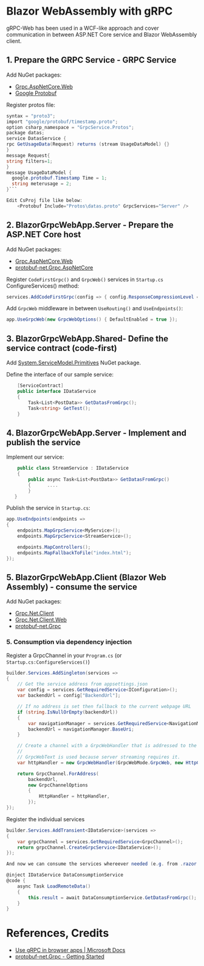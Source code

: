 # Blazor WebAssembly with gRPC 
gRPC-Web has been used in a WCF-like approach and cover communication in between ASP.NET Core service and Blazor WebAssembly client.  

## 1. Prepare the GRPC Service - GRPC Service
Add NuGet packages:
* [Grpc.AspNetCore.Web](https://www.nuget.org/packages/Grpc.AspNetCore.Web) 
* [Google Protobuf](https://github.com/protocolbuffers/protobuf)

Register protos file:

```csharp
syntax = "proto3";
import "google/protobuf/timestamp.proto";
option csharp_namespace = "GrpcService.Protos";
package datas;
service DatasService {
rpc GetUsageData(Request) returns (stream UsageDataModel) {}
}
message Request{
string filters=1;
}
message UsageDataModel {
  google.protobuf.Timestamp Time = 1;
  string meterusage = 2;    
}```

Edit CsProj file like below:
    <Protobuf Include="Protos\datas.proto" GrpcServices="Server" /> 
```

## 2. BlazorGrpcWebApp.Server - Prepare the ASP.NET Core host 
Add NuGet packages:
* [Grpc.AspNetCore.Web](https://www.nuget.org/packages/Grpc.AspNetCore.Web) 
* [protobuf-net.Grpc.AspNetCore](https://www.nuget.org/packages/protobuf-net.Grpc.AspNetCore/)

Register `CodeFirstGrpc()` and `GrpcWeb()` services in `Startup.cs` ConfigureServices() method:

```csharp
services.AddCodeFirstGrpc(config => { config.ResponseCompressionLevel = System.IO.Compression.CompressionLevel.Optimal; });
```

Add `GrpcWeb` middleware in between `UseRouting()` and `UseEndpoints()`:

```csharp
app.UseGrpcWeb(new GrpcWebOptions() { DefaultEnabled = true });
```

## 3. BlazorGrpcWebApp.Shared- Define the service contract (code-first)
Add [System.ServiceModel.Primitives](https://www.nuget.org/packages/System.ServiceModel.Primitives/) NuGet package.

Define the interface of our sample service:

```csharp
    [ServiceContract]
    public interface IDataService
    {
        Task<List<PostData>> GetDatasFromGrpc();
        Task<string> GetTest();
    }
```

## 4. BlazorGrpcWebApp.Server - Implement and publish the service
Implement our service:

```csharp
    public class StreamService : IDataService
    {
        public async Task<List<PostData>> GetDatasFromGrpc()
        {      ....
        }
   }
```

Publish the service in `Startup.cs`:

```csharp
app.UseEndpoints(endpoints =>
{
    endpoints.MapGrpcService<MyService>();
    endpoints.MapGrpcService<StreamService>();

    endpoints.MapControllers();
    endpoints.MapFallbackToFile("index.html");
});
```

## 5. BlazorGrpcWebApp.Client (Blazor Web Assembly) - consume the service
Add NuGet packages:
* [Grpc.Net.Client](https://www.nuget.org/packages/Grpc.Net.Client)
* [Grpc.Net.Client.Web](https://www.nuget.org/packages/Grpc.Net.Client.Web) 
* [protobuf-net.Grpc](https://www.nuget.org/packages/protobuf-net.Grpc)


### 5. Consumption via dependency injection
Register a GrpcChannel in your `Program.cs` (or `Startup.cs:ConfigureServices()`)
```csharp
builder.Services.AddSingleton(services =>
{
	// Get the service address from appsettings.json
	var config = services.GetRequiredService<IConfiguration>();
	var backendUrl = config["BackendUrl"];

	// If no address is set then fallback to the current webpage URL
	if (string.IsNullOrEmpty(backendUrl))
	{
		var navigationManager = services.GetRequiredService<NavigationManager>();
		backendUrl = navigationManager.BaseUri;
	}

	// Create a channel with a GrpcWebHandler that is addressed to the backend server.
	//
	// GrpcWebText is used because server streaming requires it. 
	var httpHandler = new GrpcWebHandler(GrpcWebMode.GrpcWeb, new HttpClientHandler());

	return GrpcChannel.ForAddress(
		backendUrl,
		new GrpcChannelOptions
		{
			HttpHandler = httpHandler,
		});
});
```

Register the individual services 
```csharp
builder.Services.AddTransient<IDataService>(services =>
{
    var grpcChannel = services.GetRequiredService<GrpcChannel>();
    return grpcChannel.CreateGrpcService<IDataService>();
});

And now we can consume the services whereever needed (e.g. from .razor file):

@inject IDataService DataConsumptionService
@code {
    async Task LoadRemoteData()
    {
        this.result = await DataConsumptionService.GetDatasFromGrpc();
    }
}

```
# References, Credits
* [Use gRPC in browser apps | Microsoft Docs](https://docs.microsoft.com/en-us/aspnet/core/grpc/browser)
* [protobuf-net.Grpc - Getting Started](https://protobuf-net.github.io/protobuf-net.Grpc/gettingstarted)
